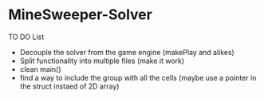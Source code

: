 # MineSweeper-Solver


TO DO List
 * Decouple the solver from the game engine (makePlay and alikes)
 * Split functionality into multiple files (make it work)
 * clean main()
 * find a way to include the group with all the cells (maybe use a pointer in the struct instaed of 2D array)
